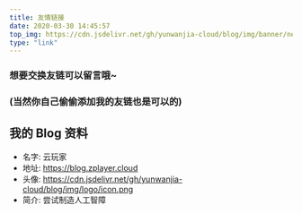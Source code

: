 ```yaml
---
title: 友情链接
date: 2020-03-30 14:45:57
top_img: https://cdn.jsdelivr.net/gh/yunwanjia-cloud/blog/img/banner/new_4.jpg
type: "link"
---
```

### 想要交换友链可以留言哦~ 
### (当然你自己偷偷添加我的友链也是可以的)
## 我的 Blog 资料
* 名字: 云玩家
* 地址: https://blog.zplayer.cloud
* 头像: https://cdn.jsdelivr.net/gh/yunwanjia-cloud/blog/img/logo/icon.png
* 简介: 尝试制造人工智障
